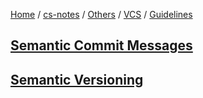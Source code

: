 [Home](https://mengxianbin.github.io) /
[cs-notes](https://mengxianbin.github.io/cs-notes/site) /
[Others](https://mengxianbin.github.io/cs-notes/site/Others) /
[VCS](https://mengxianbin.github.io/cs-notes/site/Others/VCS) /
[Guidelines](https://mengxianbin.github.io/cs-notes/site/Others/VCS/Guidelines)

## [Semantic Commit Messages](https://mengxianbin.github.io/cs-notes/site/Others/VCS/Guidelines/Semantic%20Commit%20Messages)

## [Semantic Versioning](https://mengxianbin.github.io/cs-notes/site/Others/VCS/Guidelines/Semantic%20Versioning)

